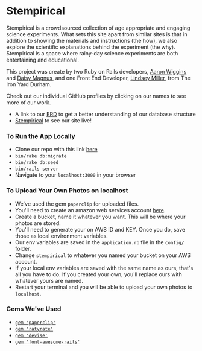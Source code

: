 # Stempirical

Stempirical is a crowdsourced collection of age appropriate and engaging science
experiments. What sets this site apart from similar sites is that in addition
to showing the materials and instructions (the how), we also explore the
scientific explanations behind the experiment (the why). Stempirical is a space
where rainy-day science experiments are both entertaining and educational.

This project was create by two Ruby on Rails developers,
[Aaron Wiggins](https://github.com/aaronwiggins) and
[Daisy Magnus](https://github.com/DaisyMagnus), and one Front End Developer,
[Lindsey Miller](https://github.com/lindcmiller), from The Iron Yard Durham.

Check out our individual GitHub profiles by clicking on our names to see more
of our work.

* A link to our
  [ERD](https://www.lucidchart.com/invitations/accept/e9f80ee0-ad89-4b80-8cc5-246180c68e76)
  to get a better understanding of our database structure
* [Stempirical](https://stempirical.herokuapp.com/experiments) to see our site
  live!

### To Run the App Locally
* Clone our repo with this link
  [here](https://github.com/AaronLindsayDaisy/final_project.git)
* `bin/rake db:migrate`
* `bin/rake db:seed`
* `bin/rails server`
* Navigate to your `localhost:3000` in your browser

### To Upload Your Own Photos on localhost
* We've used the gem `paperclip` for uploaded files.
* You'll need to create an amazon web services account
  [here](http://aws.amazon.com/s3/).
* Create a bucket, name it whatever you want. This will be where your photos
  are stored.
* You'll need to generate your on AWS ID and KEY. Once you do, save those
  as local environment variables.
* Our env variables are saved in the `application.rb` file in the `config/`
  folder.
* Change `stempirical` to whatever you named your bucket on your AWS account.
* If your local env variables are saved with the same name as ours, that's all
  you have to do. If you created your own, you'll replace ours with whatever
  yours are named.
* Restart your terminal and you will be able to upload your own photos to
  `localhost`.

### Gems We've Used
* [`gem 'paperclip'`](https://github.com/thoughtbot/paperclip)
* [`gem 'ratyrate'`](https://github.com/wazery/ratyrate)
* [`gem 'devise'`](https://github.com/plataformatec/devise)
* [`gem 'font-awesome-rails'`](https://github.com/bokmann/font-awesome-rails)
